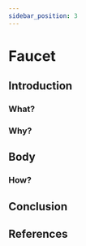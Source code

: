 ```yaml
---
sidebar_position: 3
---
```


# Faucet

## Introduction
### What?

### Why?

## Body
### How?

## Conclusion

## References